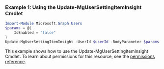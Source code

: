 ### Example 1: Using the Update-MgUserSettingItemInsight Cmdlet
```powershell
Import-Module Microsoft.Graph.Users
$params = @{
	IsEnabled = "false"
}
Update-MgUserSettingItemInsight -UserId $userId -BodyParameter $params
```
This example shows how to use the Update-MgUserSettingItemInsight Cmdlet.
To learn about permissions for this resource, see the [permissions reference](/graph/permissions-reference).
